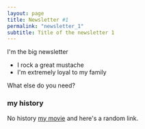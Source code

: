 ```yaml
---
layout: page
title: Newsletter #1
permalink: "newsletter_1"
subtitle: Title of the newsletter 1 
---
```


I'm the big newsletter

- I rock a great mustache
- I'm extremely loyal to my family

What else do you need?

### my history

No history [my movie](http://en.wikipedia.org/wiki/The_Princess_Bride_%28film%29) and here's a random link.